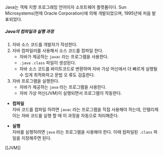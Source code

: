 Java는 객체 지향 프로그래밍 언어이자 소프트웨어 플랫폼이다. Sun Microsystems(현재 Oracle Corporation)에 의해 개발되었으며, 1995년에 처음 발표되었다.

##### Java의 컴파일과 실행 과정

1. 자바 소스 코드를 개발자가 작성한다. 
2. 자바 컴파일러를 사용해서 소스 코드를 컴파일 한다.  
	-  자바가 제공하는 `javac` 라는 프로그램을 사용한다.
	- `.java` `.class` 파일이 생성된다.  
	- 자바 소스 코드를 바이트코드로 변환하며 자바 가상 머신에서 더 빠르게 실행될 수 있게 최적화하고 문법 오 류도 검출한다.
3. 자바 프로그램을 실행한다.  
	- 자바가 제공하는 `java` 라는 프로그램을 사용한다.  
	- 자바 가상 머신(JVM)이 실행되면서 프로그램이 작동한다.

- **컴파일**  
자바 코드를 컴파일 하려면 `javac` 라는 프로그램을 직접 사용해야 하는데, 인텔리제이는 자바 코드를 실행 할 때 이 과정을 자동으로 처리해준다.

- **실행**  
자바를 실행하려면 `java` 라는 프로그램을 사용해야 한다. 이때 컴파일된 `.class` 파일을 지정해주면 된다.

[[JVM]]